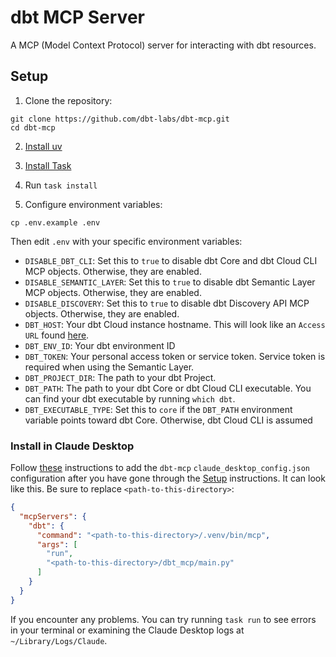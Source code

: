 # dbt MCP Server

A MCP (Model Context Protocol) server for interacting with dbt resources.

## Setup

1. Clone the repository:
```shell
git clone https://github.com/dbt-labs/dbt-mcp.git
cd dbt-mcp
```

2. [Install uv](https://docs.astral.sh/uv/getting-started/installation/)

3. [Install Task](https://taskfile.dev/installation/)

4. Run `task install`

5. Configure environment variables:
```shell
cp .env.example .env
```
Then edit `.env` with your specific environment variables:
- `DISABLE_DBT_CLI`: Set this to `true` to disable dbt Core and dbt Cloud CLI MCP objects. Otherwise, they are enabled.
- `DISABLE_SEMANTIC_LAYER`: Set this to `true` to disable dbt Semantic Layer MCP objects. Otherwise, they are enabled.
- `DISABLE_DISCOVERY`: Set this to `true` to disable dbt Discovery API MCP objects. Otherwise, they are enabled.
- `DBT_HOST`: Your dbt Cloud instance hostname. This will look like an `Access URL` found [here](https://docs.getdbt.com/docs/cloud/about-cloud/access-regions-ip-addresses).
- `DBT_ENV_ID`: Your dbt environment ID
- `DBT_TOKEN`: Your personal access token or service token. Service token is required when using the Semantic Layer.
- `DBT_PROJECT_DIR`: The path to your dbt Project.
- `DBT_PATH`: The path to your dbt Core or dbt Cloud CLI executable. You can find your dbt executable by running `which dbt`.
- `DBT_EXECUTABLE_TYPE`: Set this to `core` if the `DBT_PATH` environment variable points toward dbt Core. Otherwise, dbt Cloud CLI is assumed


### Install in Claude Desktop

Follow [these](https://modelcontextprotocol.io/quickstart/user) instructions to add the `dbt-mcp` `claude_desktop_config.json` configuration after you have gone through the [Setup](#setup) instructions. It can look like this. Be sure to replace `<path-to-this-directory>`:

```json
{
  "mcpServers": {
    "dbt": {
      "command": "<path-to-this-directory>/.venv/bin/mcp",
      "args": [
        "run",
        "<path-to-this-directory>/dbt_mcp/main.py"
      ]
    }
  }
}
```
If you encounter any problems. You can try running `task run` to see errors in your terminal or examining the Claude Desktop logs at `~/Library/Logs/Claude`.